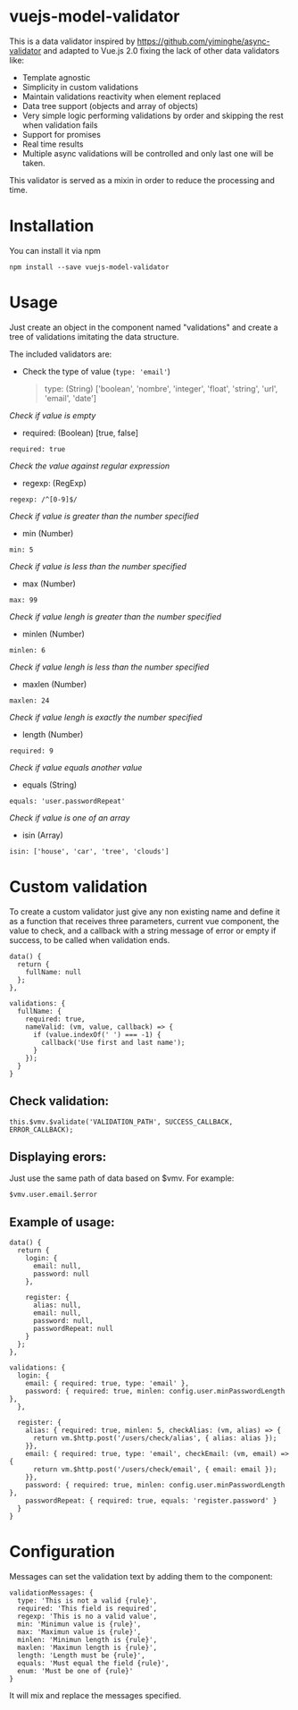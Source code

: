 # vuejs-model-validator

This is a data validator inspired by https://github.com/yiminghe/async-validator and adapted to Vue.js 2.0 fixing the lack of other data validators like:
* Template agnostic
* Simplicity in custom validations
* Maintain validations reactivity when element replaced
* Data tree support (objects and array of objects)
* Very simple logic performing validations by order and skipping the rest when validation fails
* Support for promises
* Real time results
* Multiple async validations will be controlled and only last one will be taken.

This validator is served as a mixin in order to reduce the processing and time.

# Installation
You can install it via npm
```
npm install --save vuejs-model-validator
```

# Usage
Just create an object in the component named "validations" and create a tree of validations imitating the data structure.

The included validators are:

* Check the type of value (`type: 'email'`)

   > type: (String) ['boolean', 'nombre', 'integer', 'float', 'string', 'url', 'email', 'date']

_Check if value is empty_
* required: (Boolean) [true, false]

`required: true`

_Check the value against regular expression_
* regexp: (RegExp)

`regexp: /^[0-9]$/`

_Check if value is greater than the number specified_
* min (Number)

`min: 5`

_Check if value is less than the number specified_
* max (Number)

`max: 99`

_Check if value lengh is greater than the number specified_
* minlen (Number)

`minlen: 6`

_Check if value lengh is less than the number specified_
* maxlen (Number)

`maxlen: 24`

_Check if value lengh is exactly the number specified_
* length (Number)

`required: 9`

_Check if value equals another value_
* equals (String)

`equals: 'user.passwordRepeat'`

_Check if value is one of an array_
* isin (Array)

`isin: ['house', 'car', 'tree', 'clouds']`

# Custom validation
To create a custom validator just give any non existing name and define it as a function that receives three parameters, current vue component, the value to check, and a callback with a string message of error or empty if success, to be called when validation ends.

```
data() {
  return {
    fullName: null
  };
},

validations: {
  fullName: {
    required: true,
    nameValid: (vm, value, callback) => {
      if (value.indexOf(' ') === -1) {
        callback('Use first and last name');
      }
    });
  }
}
```

## Check validation:
```
this.$vmv.$validate('VALIDATION_PATH', SUCCESS_CALLBACK, ERROR_CALLBACK);
```

## Displaying erors:
Just use the same path of data based on $vmv. For example:
```
$vmv.user.email.$error
```

## Example of usage:
```
data() {
  return {
    login: {
      email: null,
      password: null
    },

    register: {
      alias: null,
      email: null,
      password: null,
      passwordRepeat: null
    }
  };
},

validations: {
  login: {
    email: { required: true, type: 'email' },
    password: { required: true, minlen: config.user.minPasswordLength },
  },

  register: {
    alias: { required: true, minlen: 5, checkAlias: (vm, alias) => {
      return vm.$http.post('/users/check/alias', { alias: alias });
    }},
    email: { required: true, type: 'email', checkEmail: (vm, email) => {
      return vm.$http.post('/users/check/email', { email: email });
    }},
    password: { required: true, minlen: config.user.minPasswordLength },
    passwordRepeat: { required: true, equals: 'register.password' }
  }
}
```

# Configuration
Messages can set the validation text by adding them to the component:
```
validationMessages: {
  type: 'This is not a valid {rule}',
  required: 'This field is required',
  regexp: 'This is no a valid value',
  min: 'Minimun value is {rule}',
  max: 'Maximun value is {rule}',
  minlen: 'Minimun length is {rule}',
  maxlen: 'Maximun length is {rule}',
  length: 'Length must be {rule}',
  equals: 'Must equal the field {rule}',
  enum: 'Must be one of {rule}'
}
```
It will mix and replace the messages specified.
